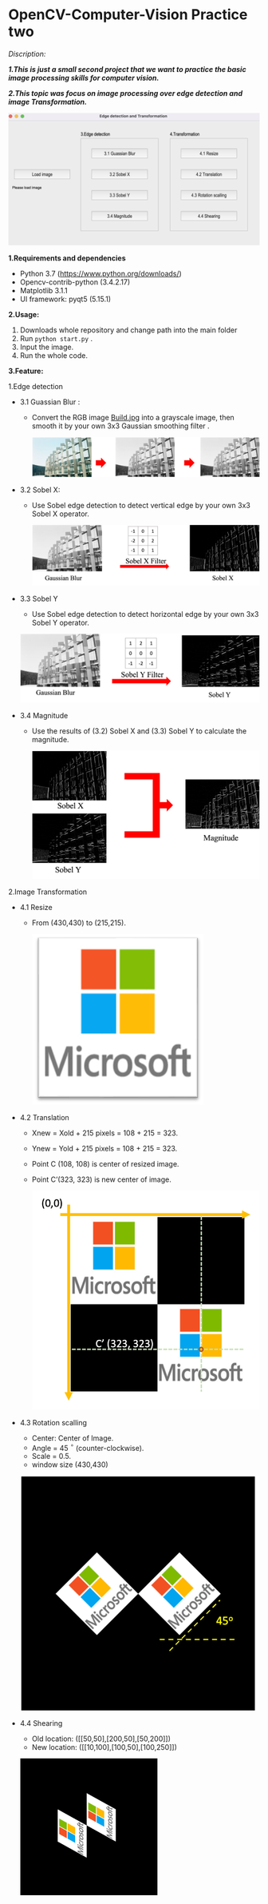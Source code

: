 # OpenCV-Computer-Vision Practice two



*Discription:*

***1.This is just a small second project that we want to practice the basic image processing skills for computer vision.***

***2.This topic was focus on image processing over edge detection and image Transformation.***

![image](Figures/GUI.png)




**1.Requirements and dependencies**
  * Python 3.7 (https://www.python.org/downloads/)
  * Opencv-contrib-python (3.4.2.17)
  * Matplotlib 3.1.1
  * UI framework: pyqt5 (5.15.1)



**2.Usage:**

1. Downloads whole repository and change path into the main folder
2. Run `python start.py` .
3. Input the image.
4. Run the whole code.

**3.Feature:**

1.Edge detection

* 3.1 Guassian Blur :
  
    * Convert the RGB image [Build.jpg](Figures/Building.jpg) into a grayscale image, then smooth it by your own 3x3 Gaussian smoothing filter .
      
      ![image](Figures/Gaussian_result.png)
* 3.2 Sobel X:
  
    * Use Sobel edge detection to detect vertical edge by your own 3x3 Sobel X operator.
      
      ![image](Figures/Sobel_X.png)
* 3.3 Sobel Y
  
    * Use Sobel edge detection to detect horizontal edge by your own 3x3 Sobel Y operator.

     ![image](Figures/Sobel_Y.png)
* 3.4 Magnitude
  
   * Use the results of (3.2) Sobel X and (3.3) Sobel Y to calculate the magnitude.

     ![image](Figures/Mag_result.png)
 
2.Image Transformation

* 4.1 Resize
   * From (430,430) to (215,215).

     ![image](Figures/Microsoft.png)

* 4.2 Translation
   * Xnew = Xold + 215 pixels = 108 + 215 = 323.
   * Ynew = Yold + 215 pixels = 108 + 215 = 323.
   * Point C (108, 108) is center of resized image.
   * Point C’(323, 323) is new center of image. 
     
     ![image](Figures/Translate.png)

* 4.3 Rotation scalling
   * Center: Center of Image.
   * Angle = 45 $^{\circ}$ (counter-clockwise).
   * Scale = 0.5.
   * window size (430,430)

    ![image](Figures/Rotate.png)
  
* 4.4 Shearing
   * Old location: ([[50,50],[200,50],[50,200]])
   * New location: ([[10,100],[100,50],[100,250]]) 

    ![image](Figures/Sharing.png)







